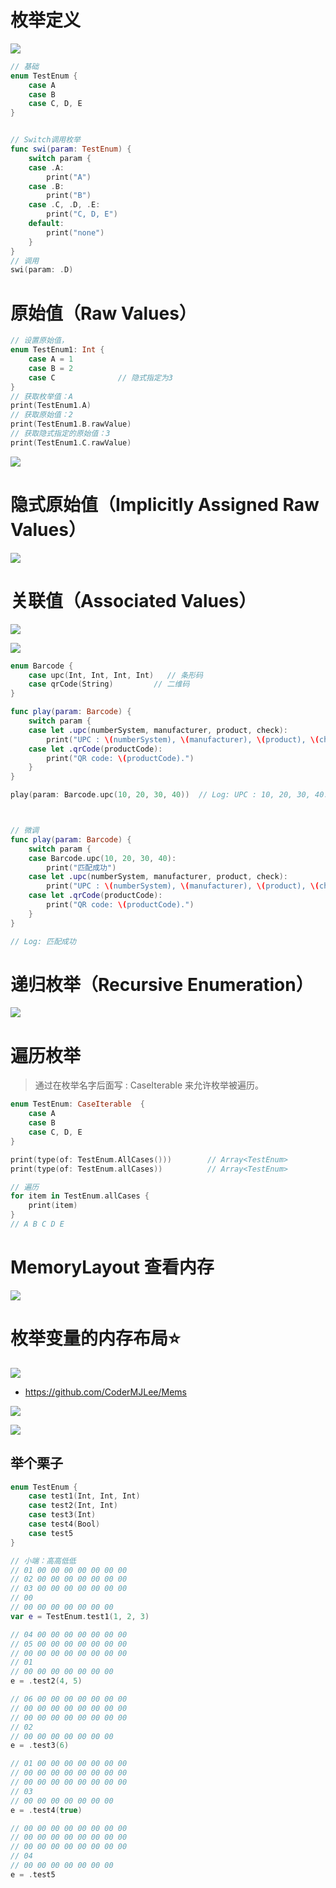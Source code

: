 

# 枚举定义

![](media_04Enum/001.png)

```swift
// 基础
enum TestEnum {
    case A
    case B
    case C, D, E
}


// Switch调用枚举
func swi(param: TestEnum) {
    switch param {
    case .A:
        print("A")
    case .B:
        print("B")
    case .C, .D, .E:
        print("C, D, E")
    default:
        print("none")
    }
}
// 调用
swi(param: .D)
```





#  原始值（Raw Values）

```swift
// 设置原始值，
enum TestEnum1: Int {
    case A = 1
    case B = 2
  	case C				// 隐式指定为3
}
// 获取枚举值：A
print(TestEnum1.A)
// 获取原始值：2
print(TestEnum1.B.rawValue)
// 获取隐式指定的原始值：3
print(TestEnum1.C.rawValue)
```

![](media_04Enum/004.png)





# 隐式原始值（Implicitly Assigned Raw Values）

![](media_04Enum/005.png)





# 关联值（Associated Values）

![](media_04Enum/002.png)

![](media_04Enum/003.png)

```swift
enum Barcode {
    case upc(Int, Int, Int, Int)   // 条形码
    case qrCode(String)         // 二维码
}

func play(param: Barcode) {
    switch param {
    case let .upc(numberSystem, manufacturer, product, check):
        print("UPC : \(numberSystem), \(manufacturer), \(product), \(check).")
    case let .qrCode(productCode):
        print("QR code: \(productCode).")
    }
}

play(param: Barcode.upc(10, 20, 30, 40))  // Log: UPC : 10, 20, 30, 40.



// 微调
func play(param: Barcode) {
    switch param {
    case Barcode.upc(10, 20, 30, 40):
        print("匹配成功")
    case let .upc(numberSystem, manufacturer, product, check):
        print("UPC : \(numberSystem), \(manufacturer), \(product), \(check).")
    case let .qrCode(productCode):
        print("QR code: \(productCode).")
    }
}

// Log: 匹配成功
```





# 递归枚举（Recursive Enumeration）

![](media_04Enum/006.png)





# 遍历枚举

> 通过在枚举名字后面写 : CaseIterable 来允许枚举被遍历。

```swift
enum TestEnum: CaseIterable  {
    case A
    case B
    case C, D, E
}

print(type(of: TestEnum.AllCases())) 		// Array<TestEnum>
print(type(of: TestEnum.allCases)) 			// Array<TestEnum>

// 遍历
for item in TestEnum.allCases {
    print(item)
}
// A B C D E
```





# MemoryLayout 查看内存

![](media_04Enum/007.png)





# 枚举变量的内存布局⭐

![](media_04Enum/008.png)



* https://github.com/CoderMJLee/Mems

![](media_04Enum/009.png)



![](media_04Enum/010.png)



## 举个栗子

```swift
enum TestEnum {
    case test1(Int, Int, Int)
    case test2(Int, Int)
    case test3(Int)
    case test4(Bool)
    case test5
}

// 小端：高高低低
// 01 00 00 00 00 00 00 00
// 02 00 00 00 00 00 00 00
// 03 00 00 00 00 00 00 00
// 00
// 00 00 00 00 00 00 00
var e = TestEnum.test1(1, 2, 3)

// 04 00 00 00 00 00 00 00
// 05 00 00 00 00 00 00 00
// 00 00 00 00 00 00 00 00
// 01
// 00 00 00 00 00 00 00
e = .test2(4, 5)

// 06 00 00 00 00 00 00 00
// 00 00 00 00 00 00 00 00
// 00 00 00 00 00 00 00 00
// 02
// 00 00 00 00 00 00 00
e = .test3(6)

// 01 00 00 00 00 00 00 00
// 00 00 00 00 00 00 00 00
// 00 00 00 00 00 00 00 00
// 03
// 00 00 00 00 00 00 00
e = .test4(true)

// 00 00 00 00 00 00 00 00
// 00 00 00 00 00 00 00 00
// 00 00 00 00 00 00 00 00
// 04
// 00 00 00 00 00 00 00
e = .test5


```







